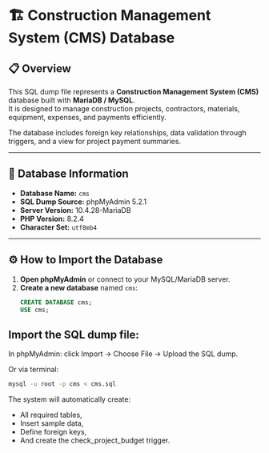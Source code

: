 # 🏗️ Construction Management System (CMS) Database

## 📋 Overview
This SQL dump file represents a **Construction Management System (CMS)** database built with **MariaDB / MySQL**.  
It is designed to manage construction projects, contractors, materials, equipment, expenses, and payments efficiently.  

The database includes foreign key relationships, data validation through triggers, and a view for project payment summaries.

---

## 🧱 Database Information
- **Database Name:** `cms`  
- **SQL Dump Source:** phpMyAdmin 5.2.1  
- **Server Version:** 10.4.28-MariaDB  
- **PHP Version:** 8.2.4  
- **Character Set:** `utf8mb4`  

---

## ⚙️ How to Import the Database

1. **Open phpMyAdmin** or connect to your MySQL/MariaDB server.
2. **Create a new database** named `cms`:
   ```sql
   CREATE DATABASE cms;
   USE cms;
## Import the SQL dump file:

In phpMyAdmin: click Import → Choose File → Upload the SQL dump.

Or via terminal:

```bash
mysql -u root -p cms < cms.sql
```

The system will automatically create:

- All required tables,
- Insert sample data,
- Define foreign keys,
- And create the check_project_budget trigger.
